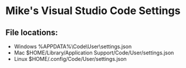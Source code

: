 # Mike's Visual Studio Code Settings

## File locations:
* Windows %APPDATA%\Code\User\settings.json
* Mac $HOME/Library/Application Support/Code/User/settings.json
* Linux $HOME/.config/Code/User/settings.json
